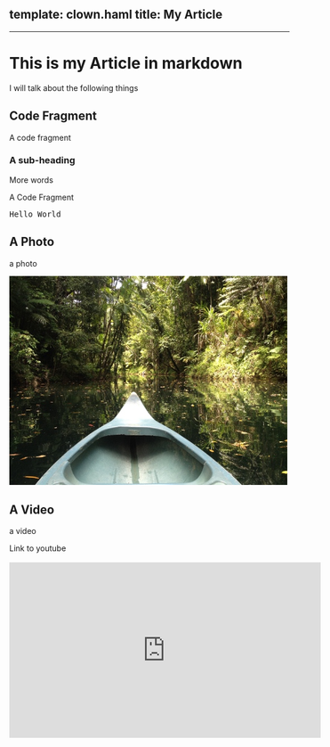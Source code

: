template: clown.haml
title: My Article
---
---
# This is my Article in markdown

I will talk about the following things

## Code Fragment
A code fragment [](#fig-code-fragment)

### A sub-heading
More words

<div id="fig-code-fragment"> A Code Fragment <pre>Hello World</pre></div>

## A Photo

a photo [](#fig-photo)

<div id='fig-photo'><img src='photo.jpg'></div>

## A Video
a video [](#fig-youtube)
<div id='fig-youtube'>Link to youtube<br><br>
  <iframe width="560" height="315" src="http://www.youtube.com/embed/Fk5reVYChlo?list=FLnRk0rt9QwA9a_mmCvlfXDw&start=52" frameborder="0" allowfullscreen></iframe>
</div>

